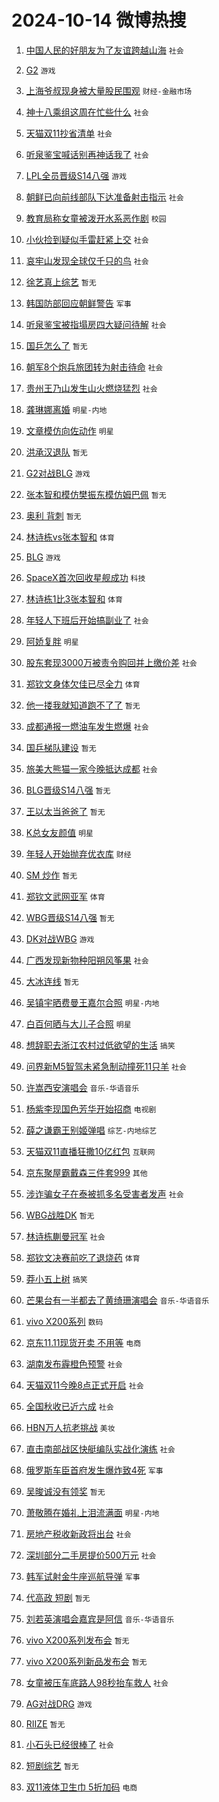 # 2024-10-14 微博热搜 
1. [中国人民的好朋友为了友谊跨越山海](https://m.weibo.cn/search?containerid=100103type%3D1%26t%3D10%26q%3D%23%E4%B8%AD%E5%9B%BD%E4%BA%BA%E6%B0%91%E7%9A%84%E5%A5%BD%E6%9C%8B%E5%8F%8B%E4%B8%BA%E4%BA%86%E5%8F%8B%E8%B0%8A%E8%B7%A8%E8%B6%8A%E5%B1%B1%E6%B5%B7%23&stream_entry_id=51&isnewpage=1&extparam=seat%3D1%26filter_type%3Drealtimehot%26cate%3D10103%26stream_entry_id%3D51%26q%3D%2523%25E4%25B8%25AD%25E5%259B%25BD%25E4%25BA%25BA%25E6%25B0%2591%25E7%259A%2584%25E5%25A5%25BD%25E6%259C%258B%25E5%258F%258B%25E4%25B8%25BA%25E4%25BA%2586%25E5%258F%258B%25E8%25B0%258A%25E8%25B7%25A8%25E8%25B6%258A%25E5%25B1%25B1%25E6%25B5%25B7%2523%26dgr%3D0%26pos%3D0%26c_type%3D51%26display_time%3D1728847122%26pre_seqid%3D172884712241403782485118) `社会` 

2. [G2](https://m.weibo.cn/search?containerid=100103type%3D1%26t%3D10%26q%3DG2&stream_entry_id=31&isnewpage=1&extparam=seat%3D1%26flag%3D1%26cate%3D5001%26stream_entry_id%3D31%26lcate%3D5001%26band_rank%3D1%26filter_type%3Drealtimehot%26realpos%3D1%26q%3DG2%26dgr%3D0%26pos%3D0%26c_type%3D31%26display_time%3D1728847122%26pre_seqid%3D172884712241403782485118) `游戏` 

3. [上海爷叔现身被大量股民围观](https://m.weibo.cn/search?containerid=100103type%3D1%26t%3D10%26q%3D%23%E4%B8%8A%E6%B5%B7%E7%88%B7%E5%8F%94%E7%8E%B0%E8%BA%AB%E8%A2%AB%E5%A4%A7%E9%87%8F%E8%82%A1%E6%B0%91%E5%9B%B4%E8%A7%82%23&stream_entry_id=31&isnewpage=1&extparam=seat%3D1%26flag%3D2%26cate%3D5001%26stream_entry_id%3D31%26lcate%3D5001%26band_rank%3D2%26filter_type%3Drealtimehot%26realpos%3D2%26q%3D%2523%25E4%25B8%258A%25E6%25B5%25B7%25E7%2588%25B7%25E5%258F%2594%25E7%258E%25B0%25E8%25BA%25AB%25E8%25A2%25AB%25E5%25A4%25A7%25E9%2587%258F%25E8%2582%25A1%25E6%25B0%2591%25E5%259B%25B4%25E8%25A7%2582%2523%26dgr%3D0%26pos%3D1%26c_type%3D31%26display_time%3D1728847122%26pre_seqid%3D172884712241403782485118) `财经-金融市场` 

4. [神十八乘组这周在忙些什么](https://m.weibo.cn/search?containerid=100103type%3D1%26t%3D10%26q%3D%23%E7%A5%9E%E5%8D%81%E5%85%AB%E4%B9%98%E7%BB%84%E8%BF%99%E5%91%A8%E5%9C%A8%E5%BF%99%E4%BA%9B%E4%BB%80%E4%B9%88%23&stream_entry_id=31&isnewpage=1&extparam=seat%3D1%26flag%3D0%26cate%3D5001%26stream_entry_id%3D31%26lcate%3D5001%26band_rank%3D3%26filter_type%3Drealtimehot%26realpos%3D3%26q%3D%2523%25E7%25A5%259E%25E5%258D%2581%25E5%2585%25AB%25E4%25B9%2598%25E7%25BB%2584%25E8%25BF%2599%25E5%2591%25A8%25E5%259C%25A8%25E5%25BF%2599%25E4%25BA%259B%25E4%25BB%2580%25E4%25B9%2588%2523%26dgr%3D0%26pos%3D2%26c_type%3D31%26display_time%3D1728847122%26pre_seqid%3D172884712241403782485118) `社会` 

5. [天猫双11抄省清单](https://m.weibo.cn/search?containerid=100103type%3D1%26t%3D10%26q%3D%23%E5%A4%A9%E7%8C%AB%E5%8F%8C11%E6%8A%84%E7%9C%81%E6%B8%85%E5%8D%95%23&stream_entry_id=31&isnewpage=1&extparam=seat%3D1%26cate%3D5001%26topic_ad%3D1%26stream_entry_id%3D31%26lcate%3D5001%26band_rank%3D4%26c_type%3D31%26filter_type%3Drealtimehot%26is_ad_pos%3D1%26q%3D%2523%25E5%25A4%25A9%25E7%258C%25AB%25E5%258F%258C11%25E6%258A%2584%25E7%259C%2581%25E6%25B8%2585%25E5%258D%2595%2523%26dgr%3D0%26pos%3D3%26adid%3D258935%26display_time%3D1728847122%26pre_seqid%3D172884712241403782485118) `社会` 

6. [听泉鉴宝喊话别再神话我了](https://m.weibo.cn/search?containerid=100103type%3D1%26t%3D10%26q%3D%23%E5%90%AC%E6%B3%89%E9%89%B4%E5%AE%9D%E5%96%8A%E8%AF%9D%E5%88%AB%E5%86%8D%E7%A5%9E%E8%AF%9D%E6%88%91%E4%BA%86%23&stream_entry_id=31&isnewpage=1&extparam=seat%3D1%26flag%3D2%26cate%3D5001%26stream_entry_id%3D31%26lcate%3D5001%26band_rank%3D4%26filter_type%3Drealtimehot%26realpos%3D4%26q%3D%2523%25E5%2590%25AC%25E6%25B3%2589%25E9%2589%25B4%25E5%25AE%259D%25E5%2596%258A%25E8%25AF%259D%25E5%2588%25AB%25E5%2586%258D%25E7%25A5%259E%25E8%25AF%259D%25E6%2588%2591%25E4%25BA%2586%2523%26dgr%3D0%26pos%3D4%26c_type%3D31%26display_time%3D1728847122%26pre_seqid%3D172884712241403782485118) `社会` 

7. [LPL全员晋级S14八强](https://m.weibo.cn/search?containerid=100103type%3D1%26t%3D10%26q%3D%23LPL%E5%85%A8%E5%91%98%E6%99%8B%E7%BA%A7S14%E5%85%AB%E5%BC%BA%23&stream_entry_id=31&isnewpage=1&extparam=seat%3D1%26flag%3D1%26cate%3D5001%26stream_entry_id%3D31%26lcate%3D5001%26band_rank%3D5%26filter_type%3Drealtimehot%26realpos%3D5%26q%3D%2523LPL%25E5%2585%25A8%25E5%2591%2598%25E6%2599%258B%25E7%25BA%25A7S14%25E5%2585%25AB%25E5%25BC%25BA%2523%26dgr%3D0%26pos%3D5%26c_type%3D31%26display_time%3D1728847122%26pre_seqid%3D172884712241403782485118) `游戏` 

8. [朝鲜已向前线部队下达准备射击指示](https://m.weibo.cn/search?containerid=100103type%3D1%26t%3D10%26q%3D%23%E6%9C%9D%E9%B2%9C%E5%B7%B2%E5%90%91%E5%89%8D%E7%BA%BF%E9%83%A8%E9%98%9F%E4%B8%8B%E8%BE%BE%E5%87%86%E5%A4%87%E5%B0%84%E5%87%BB%E6%8C%87%E7%A4%BA%23&stream_entry_id=31&isnewpage=1&extparam=seat%3D1%26flag%3D0%26cate%3D5001%26stream_entry_id%3D31%26lcate%3D5001%26band_rank%3D6%26filter_type%3Drealtimehot%26realpos%3D6%26q%3D%2523%25E6%259C%259D%25E9%25B2%259C%25E5%25B7%25B2%25E5%2590%2591%25E5%2589%258D%25E7%25BA%25BF%25E9%2583%25A8%25E9%2598%259F%25E4%25B8%258B%25E8%25BE%25BE%25E5%2587%2586%25E5%25A4%2587%25E5%25B0%2584%25E5%2587%25BB%25E6%258C%2587%25E7%25A4%25BA%2523%26dgr%3D0%26pos%3D6%26c_type%3D31%26display_time%3D1728847122%26pre_seqid%3D172884712241403782485118) `社会` 

9. [教育局称女童被泼开水系恶作剧](https://m.weibo.cn/search?containerid=100103type%3D1%26t%3D10%26q%3D%23%E6%95%99%E8%82%B2%E5%B1%80%E7%A7%B0%E5%A5%B3%E7%AB%A5%E8%A2%AB%E6%B3%BC%E5%BC%80%E6%B0%B4%E7%B3%BB%E6%81%B6%E4%BD%9C%E5%89%A7%23&stream_entry_id=31&isnewpage=1&extparam=seat%3D1%26flag%3D0%26cate%3D5001%26stream_entry_id%3D31%26lcate%3D5001%26band_rank%3D7%26filter_type%3Drealtimehot%26realpos%3D7%26q%3D%2523%25E6%2595%2599%25E8%2582%25B2%25E5%25B1%2580%25E7%25A7%25B0%25E5%25A5%25B3%25E7%25AB%25A5%25E8%25A2%25AB%25E6%25B3%25BC%25E5%25BC%2580%25E6%25B0%25B4%25E7%25B3%25BB%25E6%2581%25B6%25E4%25BD%259C%25E5%2589%25A7%2523%26dgr%3D0%26pos%3D7%26c_type%3D31%26display_time%3D1728847122%26pre_seqid%3D172884712241403782485118) `校园` 

10. [小伙捡到疑似手雷赶紧上交](https://m.weibo.cn/search?containerid=100103type%3D1%26t%3D10%26q%3D%23%E5%B0%8F%E4%BC%99%E6%8D%A1%E5%88%B0%E7%96%91%E4%BC%BC%E6%89%8B%E9%9B%B7%E8%B5%B6%E7%B4%A7%E4%B8%8A%E4%BA%A4%23&stream_entry_id=31&isnewpage=1&extparam=seat%3D1%26flag%3D1%26cate%3D5001%26stream_entry_id%3D31%26lcate%3D5001%26band_rank%3D8%26filter_type%3Drealtimehot%26realpos%3D8%26q%3D%2523%25E5%25B0%258F%25E4%25BC%2599%25E6%258D%25A1%25E5%2588%25B0%25E7%2596%2591%25E4%25BC%25BC%25E6%2589%258B%25E9%259B%25B7%25E8%25B5%25B6%25E7%25B4%25A7%25E4%25B8%258A%25E4%25BA%25A4%2523%26dgr%3D0%26pos%3D8%26c_type%3D31%26display_time%3D1728847122%26pre_seqid%3D172884712241403782485118) `社会` 

11. [哀牢山发现全球仅千只的鸟](https://m.weibo.cn/search?containerid=100103type%3D1%26t%3D10%26q%3D%23%E5%93%80%E7%89%A2%E5%B1%B1%E5%8F%91%E7%8E%B0%E5%85%A8%E7%90%83%E4%BB%85%E5%8D%83%E5%8F%AA%E7%9A%84%E9%B8%9F%23&stream_entry_id=31&isnewpage=1&extparam=seat%3D1%26flag%3D2%26cate%3D5001%26stream_entry_id%3D31%26lcate%3D5001%26band_rank%3D9%26filter_type%3Drealtimehot%26realpos%3D9%26q%3D%2523%25E5%2593%2580%25E7%2589%25A2%25E5%25B1%25B1%25E5%258F%2591%25E7%258E%25B0%25E5%2585%25A8%25E7%2590%2583%25E4%25BB%2585%25E5%258D%2583%25E5%258F%25AA%25E7%259A%2584%25E9%25B8%259F%2523%26dgr%3D0%26pos%3D9%26c_type%3D31%26display_time%3D1728847122%26pre_seqid%3D172884712241403782485118) `社会` 

12. [徐艺真上综艺](https://m.weibo.cn/search?containerid=100103type%3D1%26t%3D10%26q%3D%E5%BE%90%E8%89%BA%E7%9C%9F%E4%B8%8A%E7%BB%BC%E8%89%BA&stream_entry_id=31&isnewpage=1&extparam=seat%3D1%26flag%3D0%26cate%3D5001%26stream_entry_id%3D31%26lcate%3D5001%26band_rank%3D10%26filter_type%3Drealtimehot%26realpos%3D10%26q%3D%25E5%25BE%2590%25E8%2589%25BA%25E7%259C%259F%25E4%25B8%258A%25E7%25BB%25BC%25E8%2589%25BA%26dgr%3D0%26pos%3D10%26c_type%3D31%26display_time%3D1728847122%26pre_seqid%3D172884712241403782485118) `暂无` 

13. [韩国防部回应朝鲜警告](https://m.weibo.cn/search?containerid=100103type%3D1%26t%3D10%26q%3D%23%E9%9F%A9%E5%9B%BD%E9%98%B2%E9%83%A8%E5%9B%9E%E5%BA%94%E6%9C%9D%E9%B2%9C%E8%AD%A6%E5%91%8A%23&stream_entry_id=31&isnewpage=1&extparam=seat%3D1%26flag%3D2%26cate%3D5001%26stream_entry_id%3D31%26lcate%3D5001%26band_rank%3D11%26filter_type%3Drealtimehot%26realpos%3D11%26q%3D%2523%25E9%259F%25A9%25E5%259B%25BD%25E9%2598%25B2%25E9%2583%25A8%25E5%259B%259E%25E5%25BA%2594%25E6%259C%259D%25E9%25B2%259C%25E8%25AD%25A6%25E5%2591%258A%2523%26dgr%3D0%26pos%3D11%26c_type%3D31%26display_time%3D1728847122%26pre_seqid%3D172884712241403782485118) `军事` 

14. [听泉鉴宝被指塌房四大疑问待解](https://m.weibo.cn/search?containerid=100103type%3D1%26t%3D10%26q%3D%23%E5%90%AC%E6%B3%89%E9%89%B4%E5%AE%9D%E8%A2%AB%E6%8C%87%E5%A1%8C%E6%88%BF%E5%9B%9B%E5%A4%A7%E7%96%91%E9%97%AE%E5%BE%85%E8%A7%A3%23&stream_entry_id=31&isnewpage=1&extparam=seat%3D1%26flag%3D2%26cate%3D5001%26stream_entry_id%3D31%26lcate%3D5001%26band_rank%3D12%26filter_type%3Drealtimehot%26realpos%3D12%26q%3D%2523%25E5%2590%25AC%25E6%25B3%2589%25E9%2589%25B4%25E5%25AE%259D%25E8%25A2%25AB%25E6%258C%2587%25E5%25A1%258C%25E6%2588%25BF%25E5%259B%259B%25E5%25A4%25A7%25E7%2596%2591%25E9%2597%25AE%25E5%25BE%2585%25E8%25A7%25A3%2523%26dgr%3D0%26pos%3D12%26c_type%3D31%26display_time%3D1728847122%26pre_seqid%3D172884712241403782485118) `社会` 

15. [国乒怎么了](https://m.weibo.cn/search?containerid=100103type%3D1%26t%3D10%26q%3D%E5%9B%BD%E4%B9%92%E6%80%8E%E4%B9%88%E4%BA%86&stream_entry_id=31&isnewpage=1&extparam=seat%3D1%26flag%3D2%26cate%3D5001%26stream_entry_id%3D31%26lcate%3D5001%26band_rank%3D13%26filter_type%3Drealtimehot%26realpos%3D13%26q%3D%25E5%259B%25BD%25E4%25B9%2592%25E6%2580%258E%25E4%25B9%2588%25E4%25BA%2586%26dgr%3D0%26pos%3D13%26c_type%3D31%26display_time%3D1728847122%26pre_seqid%3D172884712241403782485118) `暂无` 

16. [朝军8个炮兵旅团转为射击待命](https://m.weibo.cn/search?containerid=100103type%3D1%26t%3D10%26q%3D%23%E6%9C%9D%E5%86%9B8%E4%B8%AA%E7%82%AE%E5%85%B5%E6%97%85%E5%9B%A2%E8%BD%AC%E4%B8%BA%E5%B0%84%E5%87%BB%E5%BE%85%E5%91%BD%23&stream_entry_id=31&isnewpage=1&extparam=seat%3D1%26flag%3D0%26cate%3D5001%26stream_entry_id%3D31%26lcate%3D5001%26band_rank%3D14%26filter_type%3Drealtimehot%26realpos%3D14%26q%3D%2523%25E6%259C%259D%25E5%2586%259B8%25E4%25B8%25AA%25E7%2582%25AE%25E5%2585%25B5%25E6%2597%2585%25E5%259B%25A2%25E8%25BD%25AC%25E4%25B8%25BA%25E5%25B0%2584%25E5%2587%25BB%25E5%25BE%2585%25E5%2591%25BD%2523%26dgr%3D0%26pos%3D14%26c_type%3D31%26display_time%3D1728847122%26pre_seqid%3D172884712241403782485118) `社会` 

17. [贵州王乃山发生山火燃烧猛烈](https://m.weibo.cn/search?containerid=100103type%3D1%26t%3D10%26q%3D%23%E8%B4%B5%E5%B7%9E%E7%8E%8B%E4%B9%83%E5%B1%B1%E5%8F%91%E7%94%9F%E5%B1%B1%E7%81%AB%E7%87%83%E7%83%A7%E7%8C%9B%E7%83%88%23&stream_entry_id=31&isnewpage=1&extparam=seat%3D1%26flag%3D1%26cate%3D5001%26stream_entry_id%3D31%26lcate%3D5001%26band_rank%3D15%26filter_type%3Drealtimehot%26realpos%3D15%26q%3D%2523%25E8%25B4%25B5%25E5%25B7%259E%25E7%258E%258B%25E4%25B9%2583%25E5%25B1%25B1%25E5%258F%2591%25E7%2594%259F%25E5%25B1%25B1%25E7%2581%25AB%25E7%2587%2583%25E7%2583%25A7%25E7%258C%259B%25E7%2583%2588%2523%26dgr%3D0%26pos%3D15%26c_type%3D31%26display_time%3D1728847122%26pre_seqid%3D172884712241403782485118) `社会` 

18. [龚琳娜离婚](https://m.weibo.cn/search?containerid=100103type%3D1%26t%3D10%26q%3D%23%E9%BE%9A%E7%90%B3%E5%A8%9C%E7%A6%BB%E5%A9%9A%23&stream_entry_id=31&isnewpage=1&extparam=seat%3D1%26flag%3D2%26cate%3D5001%26stream_entry_id%3D31%26lcate%3D5001%26band_rank%3D16%26filter_type%3Drealtimehot%26realpos%3D16%26q%3D%2523%25E9%25BE%259A%25E7%2590%25B3%25E5%25A8%259C%25E7%25A6%25BB%25E5%25A9%259A%2523%26dgr%3D0%26pos%3D16%26c_type%3D31%26display_time%3D1728847122%26pre_seqid%3D172884712241403782485118) `明星-内地` 

19. [文章模仿向佐动作](https://m.weibo.cn/search?containerid=100103type%3D1%26t%3D10%26q%3D%23%E6%96%87%E7%AB%A0%E6%A8%A1%E4%BB%BF%E5%90%91%E4%BD%90%E5%8A%A8%E4%BD%9C%23&stream_entry_id=31&isnewpage=1&extparam=seat%3D1%26flag%3D2%26cate%3D5001%26stream_entry_id%3D31%26lcate%3D5001%26band_rank%3D17%26filter_type%3Drealtimehot%26realpos%3D17%26q%3D%2523%25E6%2596%2587%25E7%25AB%25A0%25E6%25A8%25A1%25E4%25BB%25BF%25E5%2590%2591%25E4%25BD%2590%25E5%258A%25A8%25E4%25BD%259C%2523%26dgr%3D0%26pos%3D17%26c_type%3D31%26display_time%3D1728847122%26pre_seqid%3D172884712241403782485118) `明星` 

20. [洪承汉退队](https://m.weibo.cn/search?containerid=100103type%3D1%26t%3D10%26q%3D%E6%B4%AA%E6%89%BF%E6%B1%89%E9%80%80%E9%98%9F&stream_entry_id=31&isnewpage=1&extparam=seat%3D1%26flag%3D0%26cate%3D5001%26stream_entry_id%3D31%26lcate%3D5001%26band_rank%3D18%26filter_type%3Drealtimehot%26realpos%3D18%26q%3D%25E6%25B4%25AA%25E6%2589%25BF%25E6%25B1%2589%25E9%2580%2580%25E9%2598%259F%26dgr%3D0%26pos%3D18%26c_type%3D31%26display_time%3D1728847122%26pre_seqid%3D172884712241403782485118) `暂无` 

21. [G2对战BLG](https://m.weibo.cn/search?containerid=100103type%3D1%26t%3D10%26q%3D%23G2%E5%AF%B9%E6%88%98BLG%23&stream_entry_id=31&isnewpage=1&extparam=seat%3D1%26flag%3D0%26cate%3D5001%26stream_entry_id%3D31%26lcate%3D5001%26band_rank%3D19%26filter_type%3Drealtimehot%26realpos%3D19%26q%3D%2523G2%25E5%25AF%25B9%25E6%2588%2598BLG%2523%26dgr%3D0%26pos%3D19%26c_type%3D31%26display_time%3D1728847122%26pre_seqid%3D172884712241403782485118) `游戏` 

22. [张本智和模仿樊振东模仿姆巴佩](https://m.weibo.cn/search?containerid=100103type%3D1%26t%3D10%26q%3D%E5%BC%A0%E6%9C%AC%E6%99%BA%E5%92%8C%E6%A8%A1%E4%BB%BF%E6%A8%8A%E6%8C%AF%E4%B8%9C%E6%A8%A1%E4%BB%BF%E5%A7%86%E5%B7%B4%E4%BD%A9&stream_entry_id=31&isnewpage=1&extparam=seat%3D1%26flag%3D2%26cate%3D5001%26stream_entry_id%3D31%26lcate%3D5001%26band_rank%3D20%26filter_type%3Drealtimehot%26realpos%3D20%26q%3D%25E5%25BC%25A0%25E6%259C%25AC%25E6%2599%25BA%25E5%2592%258C%25E6%25A8%25A1%25E4%25BB%25BF%25E6%25A8%258A%25E6%258C%25AF%25E4%25B8%259C%25E6%25A8%25A1%25E4%25BB%25BF%25E5%25A7%2586%25E5%25B7%25B4%25E4%25BD%25A9%26dgr%3D0%26pos%3D20%26c_type%3D31%26display_time%3D1728847122%26pre_seqid%3D172884712241403782485118) `暂无` 

23. [奥利 背刺](https://m.weibo.cn/search?containerid=100103type%3D1%26t%3D10%26q%3D%E5%A5%A5%E5%88%A9+%E8%83%8C%E5%88%BA&stream_entry_id=31&isnewpage=1&extparam=seat%3D1%26flag%3D2%26cate%3D5001%26stream_entry_id%3D31%26lcate%3D5001%26band_rank%3D21%26filter_type%3Drealtimehot%26realpos%3D21%26q%3D%25E5%25A5%25A5%25E5%2588%25A9%2520%25E8%2583%258C%25E5%2588%25BA%26dgr%3D0%26pos%3D21%26c_type%3D31%26display_time%3D1728847122%26pre_seqid%3D172884712241403782485118) `暂无` 

24. [林诗栋vs张本智和](https://m.weibo.cn/search?containerid=100103type%3D1%26t%3D10%26q%3D%23%E6%9E%97%E8%AF%97%E6%A0%8Bvs%E5%BC%A0%E6%9C%AC%E6%99%BA%E5%92%8C%23&stream_entry_id=31&isnewpage=1&extparam=seat%3D1%26flag%3D0%26cate%3D5001%26stream_entry_id%3D31%26lcate%3D5001%26band_rank%3D22%26filter_type%3Drealtimehot%26realpos%3D22%26q%3D%2523%25E6%259E%2597%25E8%25AF%2597%25E6%25A0%258Bvs%25E5%25BC%25A0%25E6%259C%25AC%25E6%2599%25BA%25E5%2592%258C%2523%26dgr%3D0%26pos%3D22%26c_type%3D31%26display_time%3D1728847122%26pre_seqid%3D172884712241403782485118) `体育` 

25. [BLG](https://m.weibo.cn/search?containerid=100103type%3D1%26t%3D10%26q%3DBLG&stream_entry_id=31&isnewpage=1&extparam=seat%3D1%26flag%3D0%26cate%3D5001%26stream_entry_id%3D31%26lcate%3D5001%26band_rank%3D23%26filter_type%3Drealtimehot%26realpos%3D23%26q%3DBLG%26dgr%3D0%26pos%3D23%26c_type%3D31%26display_time%3D1728847122%26pre_seqid%3D172884712241403782485118) `游戏` 

26. [SpaceX首次回收星舰成功](https://m.weibo.cn/search?containerid=100103type%3D1%26t%3D10%26q%3D%23SpaceX%E9%A6%96%E6%AC%A1%E5%9B%9E%E6%94%B6%E6%98%9F%E8%88%B0%E6%88%90%E5%8A%9F%23&stream_entry_id=31&isnewpage=1&extparam=seat%3D1%26flag%3D0%26cate%3D5001%26stream_entry_id%3D31%26lcate%3D5001%26band_rank%3D24%26filter_type%3Drealtimehot%26realpos%3D24%26q%3D%2523SpaceX%25E9%25A6%2596%25E6%25AC%25A1%25E5%259B%259E%25E6%2594%25B6%25E6%2598%259F%25E8%2588%25B0%25E6%2588%2590%25E5%258A%259F%2523%26dgr%3D0%26pos%3D24%26c_type%3D31%26display_time%3D1728847122%26pre_seqid%3D172884712241403782485118) `科技` 

27. [林诗栋1比3张本智和](https://m.weibo.cn/search?containerid=100103type%3D1%26t%3D10%26q%3D%23%E6%9E%97%E8%AF%97%E6%A0%8B1%E6%AF%943%E5%BC%A0%E6%9C%AC%E6%99%BA%E5%92%8C%23&stream_entry_id=31&isnewpage=1&extparam=seat%3D1%26flag%3D0%26cate%3D5001%26stream_entry_id%3D31%26lcate%3D5001%26band_rank%3D25%26filter_type%3Drealtimehot%26realpos%3D25%26q%3D%2523%25E6%259E%2597%25E8%25AF%2597%25E6%25A0%258B1%25E6%25AF%25943%25E5%25BC%25A0%25E6%259C%25AC%25E6%2599%25BA%25E5%2592%258C%2523%26dgr%3D0%26pos%3D25%26c_type%3D31%26display_time%3D1728847122%26pre_seqid%3D172884712241403782485118) `体育` 

28. [年轻人下班后开始搞副业了](https://m.weibo.cn/search?containerid=100103type%3D1%26t%3D10%26q%3D%23%E5%B9%B4%E8%BD%BB%E4%BA%BA%E4%B8%8B%E7%8F%AD%E5%90%8E%E5%BC%80%E5%A7%8B%E6%90%9E%E5%89%AF%E4%B8%9A%E4%BA%86%23&stream_entry_id=31&isnewpage=1&extparam=seat%3D1%26flag%3D0%26cate%3D5001%26stream_entry_id%3D31%26lcate%3D5001%26band_rank%3D26%26filter_type%3Drealtimehot%26realpos%3D26%26q%3D%2523%25E5%25B9%25B4%25E8%25BD%25BB%25E4%25BA%25BA%25E4%25B8%258B%25E7%258F%25AD%25E5%2590%258E%25E5%25BC%2580%25E5%25A7%258B%25E6%2590%259E%25E5%2589%25AF%25E4%25B8%259A%25E4%25BA%2586%2523%26dgr%3D0%26pos%3D26%26c_type%3D31%26display_time%3D1728847122%26pre_seqid%3D172884712241403782485118) `社会` 

29. [阿娇复胖](https://m.weibo.cn/search?containerid=100103type%3D1%26t%3D10%26q%3D%23%E9%98%BF%E5%A8%87%E5%A4%8D%E8%83%96%23&stream_entry_id=31&isnewpage=1&extparam=seat%3D1%26flag%3D0%26cate%3D5001%26stream_entry_id%3D31%26lcate%3D5001%26band_rank%3D27%26filter_type%3Drealtimehot%26realpos%3D27%26q%3D%2523%25E9%2598%25BF%25E5%25A8%2587%25E5%25A4%258D%25E8%2583%2596%2523%26dgr%3D0%26pos%3D27%26c_type%3D31%26display_time%3D1728847122%26pre_seqid%3D172884712241403782485118) `明星` 

30. [股东套现3000万被责令购回并上缴价差](https://m.weibo.cn/search?containerid=100103type%3D1%26t%3D10%26q%3D%23%E8%82%A1%E4%B8%9C%E5%A5%97%E7%8E%B03000%E4%B8%87%E8%A2%AB%E8%B4%A3%E4%BB%A4%E8%B4%AD%E5%9B%9E%E5%B9%B6%E4%B8%8A%E7%BC%B4%E4%BB%B7%E5%B7%AE%23&stream_entry_id=31&isnewpage=1&extparam=seat%3D1%26flag%3D0%26cate%3D5001%26stream_entry_id%3D31%26lcate%3D5001%26band_rank%3D28%26filter_type%3Drealtimehot%26realpos%3D28%26q%3D%2523%25E8%2582%25A1%25E4%25B8%259C%25E5%25A5%2597%25E7%258E%25B03000%25E4%25B8%2587%25E8%25A2%25AB%25E8%25B4%25A3%25E4%25BB%25A4%25E8%25B4%25AD%25E5%259B%259E%25E5%25B9%25B6%25E4%25B8%258A%25E7%25BC%25B4%25E4%25BB%25B7%25E5%25B7%25AE%2523%26dgr%3D0%26pos%3D28%26c_type%3D31%26display_time%3D1728847122%26pre_seqid%3D172884712241403782485118) `社会` 

31. [郑钦文身体欠佳已尽全力](https://m.weibo.cn/search?containerid=100103type%3D1%26t%3D10%26q%3D%23%E9%83%91%E9%92%A6%E6%96%87%E8%BA%AB%E4%BD%93%E6%AC%A0%E4%BD%B3%E5%B7%B2%E5%B0%BD%E5%85%A8%E5%8A%9B%23&stream_entry_id=31&isnewpage=1&extparam=seat%3D1%26flag%3D0%26cate%3D5001%26stream_entry_id%3D31%26lcate%3D5001%26band_rank%3D29%26filter_type%3Drealtimehot%26realpos%3D29%26q%3D%2523%25E9%2583%2591%25E9%2592%25A6%25E6%2596%2587%25E8%25BA%25AB%25E4%25BD%2593%25E6%25AC%25A0%25E4%25BD%25B3%25E5%25B7%25B2%25E5%25B0%25BD%25E5%2585%25A8%25E5%258A%259B%2523%26dgr%3D0%26pos%3D29%26c_type%3D31%26display_time%3D1728847122%26pre_seqid%3D172884712241403782485118) `体育` 

32. [他一搂我就知道跑不了了](https://m.weibo.cn/search?containerid=100103type%3D1%26t%3D10%26q%3D%E4%BB%96%E4%B8%80%E6%90%82%E6%88%91%E5%B0%B1%E7%9F%A5%E9%81%93%E8%B7%91%E4%B8%8D%E4%BA%86%E4%BA%86&stream_entry_id=31&isnewpage=1&extparam=seat%3D1%26flag%3D0%26cate%3D5001%26stream_entry_id%3D31%26lcate%3D5001%26band_rank%3D30%26filter_type%3Drealtimehot%26realpos%3D30%26q%3D%25E4%25BB%2596%25E4%25B8%2580%25E6%2590%2582%25E6%2588%2591%25E5%25B0%25B1%25E7%259F%25A5%25E9%2581%2593%25E8%25B7%2591%25E4%25B8%258D%25E4%25BA%2586%25E4%25BA%2586%26dgr%3D0%26pos%3D30%26c_type%3D31%26display_time%3D1728847122%26pre_seqid%3D172884712241403782485118) `暂无` 

33. [成都通报一燃油车发生燃爆](https://m.weibo.cn/search?containerid=100103type%3D1%26t%3D10%26q%3D%23%E6%88%90%E9%83%BD%E9%80%9A%E6%8A%A5%E4%B8%80%E7%87%83%E6%B2%B9%E8%BD%A6%E5%8F%91%E7%94%9F%E7%87%83%E7%88%86%23&stream_entry_id=31&isnewpage=1&extparam=seat%3D1%26flag%3D1%26cate%3D5001%26stream_entry_id%3D31%26lcate%3D5001%26band_rank%3D31%26filter_type%3Drealtimehot%26realpos%3D31%26q%3D%2523%25E6%2588%2590%25E9%2583%25BD%25E9%2580%259A%25E6%258A%25A5%25E4%25B8%2580%25E7%2587%2583%25E6%25B2%25B9%25E8%25BD%25A6%25E5%258F%2591%25E7%2594%259F%25E7%2587%2583%25E7%2588%2586%2523%26dgr%3D0%26pos%3D31%26c_type%3D31%26display_time%3D1728847122%26pre_seqid%3D172884712241403782485118) `社会` 

34. [国乒梯队建设](https://m.weibo.cn/search?containerid=100103type%3D1%26t%3D10%26q%3D%E5%9B%BD%E4%B9%92%E6%A2%AF%E9%98%9F%E5%BB%BA%E8%AE%BE&stream_entry_id=31&isnewpage=1&extparam=seat%3D1%26flag%3D0%26cate%3D5001%26stream_entry_id%3D31%26lcate%3D5001%26band_rank%3D32%26filter_type%3Drealtimehot%26realpos%3D32%26q%3D%25E5%259B%25BD%25E4%25B9%2592%25E6%25A2%25AF%25E9%2598%259F%25E5%25BB%25BA%25E8%25AE%25BE%26dgr%3D0%26pos%3D32%26c_type%3D31%26display_time%3D1728847122%26pre_seqid%3D172884712241403782485118) `暂无` 

35. [旅美大熊猫一家今晚抵达成都](https://m.weibo.cn/search?containerid=100103type%3D1%26t%3D10%26q%3D%23%E6%97%85%E7%BE%8E%E5%A4%A7%E7%86%8A%E7%8C%AB%E4%B8%80%E5%AE%B6%E4%BB%8A%E6%99%9A%E6%8A%B5%E8%BE%BE%E6%88%90%E9%83%BD%23&stream_entry_id=31&isnewpage=1&extparam=seat%3D1%26flag%3D0%26cate%3D5001%26stream_entry_id%3D31%26lcate%3D5001%26band_rank%3D33%26filter_type%3Drealtimehot%26realpos%3D33%26q%3D%2523%25E6%2597%2585%25E7%25BE%258E%25E5%25A4%25A7%25E7%2586%258A%25E7%258C%25AB%25E4%25B8%2580%25E5%25AE%25B6%25E4%25BB%258A%25E6%2599%259A%25E6%258A%25B5%25E8%25BE%25BE%25E6%2588%2590%25E9%2583%25BD%2523%26dgr%3D0%26pos%3D33%26c_type%3D31%26display_time%3D1728847122%26pre_seqid%3D172884712241403782485118) `社会` 

36. [BLG晋级S14八强](https://m.weibo.cn/search?containerid=100103type%3D1%26t%3D10%26q%3D%23BLG%E6%99%8B%E7%BA%A7S14%E5%85%AB%E5%BC%BA%23&stream_entry_id=31&isnewpage=1&extparam=seat%3D1%26flag%3D1%26cate%3D5001%26stream_entry_id%3D31%26lcate%3D5001%26band_rank%3D34%26filter_type%3Drealtimehot%26realpos%3D34%26q%3D%2523BLG%25E6%2599%258B%25E7%25BA%25A7S14%25E5%2585%25AB%25E5%25BC%25BA%2523%26dgr%3D0%26pos%3D34%26c_type%3D31%26display_time%3D1728847122%26pre_seqid%3D172884712241403782485118) `暂无` 

37. [王以太当爸爸了](https://m.weibo.cn/search?containerid=100103type%3D1%26t%3D10%26q%3D%E7%8E%8B%E4%BB%A5%E5%A4%AA%E5%BD%93%E7%88%B8%E7%88%B8%E4%BA%86&stream_entry_id=31&isnewpage=1&extparam=seat%3D1%26flag%3D0%26cate%3D5001%26stream_entry_id%3D31%26lcate%3D5001%26band_rank%3D35%26filter_type%3Drealtimehot%26realpos%3D35%26q%3D%25E7%258E%258B%25E4%25BB%25A5%25E5%25A4%25AA%25E5%25BD%2593%25E7%2588%25B8%25E7%2588%25B8%25E4%25BA%2586%26dgr%3D0%26pos%3D35%26c_type%3D31%26display_time%3D1728847122%26pre_seqid%3D172884712241403782485118) `暂无` 

38. [K总女友颜值](https://m.weibo.cn/search?containerid=100103type%3D1%26t%3D10%26q%3D%23K%E6%80%BB%E5%A5%B3%E5%8F%8B%E9%A2%9C%E5%80%BC%23&stream_entry_id=31&isnewpage=1&extparam=seat%3D1%26flag%3D0%26cate%3D5001%26stream_entry_id%3D31%26lcate%3D5001%26band_rank%3D36%26filter_type%3Drealtimehot%26realpos%3D36%26q%3D%2523K%25E6%2580%25BB%25E5%25A5%25B3%25E5%258F%258B%25E9%25A2%259C%25E5%2580%25BC%2523%26dgr%3D0%26pos%3D36%26c_type%3D31%26display_time%3D1728847122%26pre_seqid%3D172884712241403782485118) `明星` 

39. [年轻人开始抛弃优衣库](https://m.weibo.cn/search?containerid=100103type%3D1%26t%3D10%26q%3D%23%E5%B9%B4%E8%BD%BB%E4%BA%BA%E5%BC%80%E5%A7%8B%E6%8A%9B%E5%BC%83%E4%BC%98%E8%A1%A3%E5%BA%93%23&stream_entry_id=31&isnewpage=1&extparam=seat%3D1%26flag%3D0%26cate%3D5001%26stream_entry_id%3D31%26lcate%3D5001%26band_rank%3D37%26filter_type%3Drealtimehot%26realpos%3D37%26q%3D%2523%25E5%25B9%25B4%25E8%25BD%25BB%25E4%25BA%25BA%25E5%25BC%2580%25E5%25A7%258B%25E6%258A%259B%25E5%25BC%2583%25E4%25BC%2598%25E8%25A1%25A3%25E5%25BA%2593%2523%26dgr%3D0%26pos%3D37%26c_type%3D31%26display_time%3D1728847122%26pre_seqid%3D172884712241403782485118) `财经` 

40. [SM 炒作](https://m.weibo.cn/search?containerid=100103type%3D1%26t%3D10%26q%3DSM+%E7%82%92%E4%BD%9C&stream_entry_id=31&isnewpage=1&extparam=seat%3D1%26flag%3D0%26cate%3D5001%26stream_entry_id%3D31%26lcate%3D5001%26band_rank%3D38%26filter_type%3Drealtimehot%26realpos%3D38%26q%3DSM%2520%25E7%2582%2592%25E4%25BD%259C%26dgr%3D0%26pos%3D38%26c_type%3D31%26display_time%3D1728847122%26pre_seqid%3D172884712241403782485118) `暂无` 

41. [郑钦文武网亚军](https://m.weibo.cn/search?containerid=100103type%3D1%26t%3D10%26q%3D%23%E9%83%91%E9%92%A6%E6%96%87%E6%AD%A6%E7%BD%91%E4%BA%9A%E5%86%9B%23&stream_entry_id=31&isnewpage=1&extparam=seat%3D1%26flag%3D0%26cate%3D5001%26stream_entry_id%3D31%26lcate%3D5001%26band_rank%3D39%26filter_type%3Drealtimehot%26realpos%3D39%26q%3D%2523%25E9%2583%2591%25E9%2592%25A6%25E6%2596%2587%25E6%25AD%25A6%25E7%25BD%2591%25E4%25BA%259A%25E5%2586%259B%2523%26dgr%3D0%26pos%3D39%26c_type%3D31%26display_time%3D1728847122%26pre_seqid%3D172884712241403782485118) `体育` 

42. [WBG晋级S14八强](https://m.weibo.cn/search?containerid=100103type%3D1%26t%3D10%26q%3D%23WBG%E6%99%8B%E7%BA%A7S14%E5%85%AB%E5%BC%BA%23&stream_entry_id=31&isnewpage=1&extparam=seat%3D1%26flag%3D0%26cate%3D5001%26stream_entry_id%3D31%26lcate%3D5001%26band_rank%3D40%26filter_type%3Drealtimehot%26realpos%3D40%26q%3D%2523WBG%25E6%2599%258B%25E7%25BA%25A7S14%25E5%2585%25AB%25E5%25BC%25BA%2523%26dgr%3D0%26pos%3D40%26c_type%3D31%26display_time%3D1728847122%26pre_seqid%3D172884712241403782485118) `暂无` 

43. [DK对战WBG](https://m.weibo.cn/search?containerid=100103type%3D1%26t%3D10%26q%3D%23DK%E5%AF%B9%E6%88%98WBG%23&stream_entry_id=31&isnewpage=1&extparam=seat%3D1%26flag%3D0%26cate%3D5001%26stream_entry_id%3D31%26lcate%3D5001%26band_rank%3D41%26filter_type%3Drealtimehot%26realpos%3D41%26q%3D%2523DK%25E5%25AF%25B9%25E6%2588%2598WBG%2523%26dgr%3D0%26pos%3D41%26c_type%3D31%26display_time%3D1728847122%26pre_seqid%3D172884712241403782485118) `游戏` 

44. [广西发现新物种阳朔风筝果](https://m.weibo.cn/search?containerid=100103type%3D1%26t%3D10%26q%3D%23%E5%B9%BF%E8%A5%BF%E5%8F%91%E7%8E%B0%E6%96%B0%E7%89%A9%E7%A7%8D%E9%98%B3%E6%9C%94%E9%A3%8E%E7%AD%9D%E6%9E%9C%23&stream_entry_id=31&isnewpage=1&extparam=seat%3D1%26flag%3D1%26cate%3D5001%26stream_entry_id%3D31%26lcate%3D5001%26band_rank%3D42%26filter_type%3Drealtimehot%26realpos%3D42%26q%3D%2523%25E5%25B9%25BF%25E8%25A5%25BF%25E5%258F%2591%25E7%258E%25B0%25E6%2596%25B0%25E7%2589%25A9%25E7%25A7%258D%25E9%2598%25B3%25E6%259C%2594%25E9%25A3%258E%25E7%25AD%259D%25E6%259E%259C%2523%26dgr%3D0%26pos%3D42%26c_type%3D31%26display_time%3D1728847122%26pre_seqid%3D172884712241403782485118) `社会` 

45. [大冰连线](https://m.weibo.cn/search?containerid=100103type%3D1%26t%3D10%26q%3D%E5%A4%A7%E5%86%B0%E8%BF%9E%E7%BA%BF&stream_entry_id=31&isnewpage=1&extparam=seat%3D1%26flag%3D1%26cate%3D5001%26stream_entry_id%3D31%26lcate%3D5001%26band_rank%3D43%26filter_type%3Drealtimehot%26realpos%3D43%26q%3D%25E5%25A4%25A7%25E5%2586%25B0%25E8%25BF%259E%25E7%25BA%25BF%26dgr%3D0%26pos%3D43%26c_type%3D31%26display_time%3D1728847122%26pre_seqid%3D172884712241403782485118) `暂无` 

46. [吴镇宇晒费曼王嘉尔合照](https://m.weibo.cn/search?containerid=100103type%3D1%26t%3D10%26q%3D%23%E5%90%B4%E9%95%87%E5%AE%87%E6%99%92%E8%B4%B9%E6%9B%BC%E7%8E%8B%E5%98%89%E5%B0%94%E5%90%88%E7%85%A7%23&stream_entry_id=31&isnewpage=1&extparam=seat%3D1%26flag%3D0%26cate%3D5001%26stream_entry_id%3D31%26lcate%3D5001%26band_rank%3D44%26filter_type%3Drealtimehot%26realpos%3D44%26q%3D%2523%25E5%2590%25B4%25E9%2595%2587%25E5%25AE%2587%25E6%2599%2592%25E8%25B4%25B9%25E6%259B%25BC%25E7%258E%258B%25E5%2598%2589%25E5%25B0%2594%25E5%2590%2588%25E7%2585%25A7%2523%26dgr%3D0%26pos%3D44%26c_type%3D31%26display_time%3D1728847122%26pre_seqid%3D172884712241403782485118) `明星-内地` 

47. [白百何晒与大儿子合照](https://m.weibo.cn/search?containerid=100103type%3D1%26t%3D10%26q%3D%23%E7%99%BD%E7%99%BE%E4%BD%95%E6%99%92%E4%B8%8E%E5%A4%A7%E5%84%BF%E5%AD%90%E5%90%88%E7%85%A7%23&stream_entry_id=31&isnewpage=1&extparam=seat%3D1%26flag%3D0%26cate%3D5001%26stream_entry_id%3D31%26lcate%3D5001%26band_rank%3D45%26filter_type%3Drealtimehot%26realpos%3D45%26q%3D%2523%25E7%2599%25BD%25E7%2599%25BE%25E4%25BD%2595%25E6%2599%2592%25E4%25B8%258E%25E5%25A4%25A7%25E5%2584%25BF%25E5%25AD%2590%25E5%2590%2588%25E7%2585%25A7%2523%26dgr%3D0%26pos%3D45%26c_type%3D31%26display_time%3D1728847122%26pre_seqid%3D172884712241403782485118) `明星` 

48. [想辞职去浙江农村过低欲望的生活](https://m.weibo.cn/search?containerid=100103type%3D1%26t%3D10%26q%3D%23%E6%83%B3%E8%BE%9E%E8%81%8C%E5%8E%BB%E6%B5%99%E6%B1%9F%E5%86%9C%E6%9D%91%E8%BF%87%E4%BD%8E%E6%AC%B2%E6%9C%9B%E7%9A%84%E7%94%9F%E6%B4%BB%23&stream_entry_id=31&isnewpage=1&extparam=seat%3D1%26flag%3D0%26cate%3D5001%26stream_entry_id%3D31%26lcate%3D5001%26band_rank%3D46%26filter_type%3Drealtimehot%26realpos%3D46%26q%3D%2523%25E6%2583%25B3%25E8%25BE%259E%25E8%2581%258C%25E5%258E%25BB%25E6%25B5%2599%25E6%25B1%259F%25E5%2586%259C%25E6%259D%2591%25E8%25BF%2587%25E4%25BD%258E%25E6%25AC%25B2%25E6%259C%259B%25E7%259A%2584%25E7%2594%259F%25E6%25B4%25BB%2523%26dgr%3D0%26pos%3D46%26c_type%3D31%26display_time%3D1728847122%26pre_seqid%3D172884712241403782485118) `搞笑` 

49. [问界新M5智驾未紧急制动撞死11只羊](https://m.weibo.cn/search?containerid=100103type%3D1%26t%3D10%26q%3D%23%E9%97%AE%E7%95%8C%E6%96%B0M5%E6%99%BA%E9%A9%BE%E6%9C%AA%E7%B4%A7%E6%80%A5%E5%88%B6%E5%8A%A8%E6%92%9E%E6%AD%BB11%E5%8F%AA%E7%BE%8A%23&stream_entry_id=31&isnewpage=1&extparam=seat%3D1%26flag%3D1%26cate%3D5001%26stream_entry_id%3D31%26lcate%3D5001%26band_rank%3D47%26filter_type%3Drealtimehot%26realpos%3D47%26q%3D%2523%25E9%2597%25AE%25E7%2595%258C%25E6%2596%25B0M5%25E6%2599%25BA%25E9%25A9%25BE%25E6%259C%25AA%25E7%25B4%25A7%25E6%2580%25A5%25E5%2588%25B6%25E5%258A%25A8%25E6%2592%259E%25E6%25AD%25BB11%25E5%258F%25AA%25E7%25BE%258A%2523%26dgr%3D0%26pos%3D47%26c_type%3D31%26display_time%3D1728847122%26pre_seqid%3D172884712241403782485118) `社会` 

50. [许嵩西安演唱会](https://m.weibo.cn/search?containerid=100103type%3D1%26t%3D10%26q%3D%E8%AE%B8%E5%B5%A9%E8%A5%BF%E5%AE%89%E6%BC%94%E5%94%B1%E4%BC%9A&stream_entry_id=31&isnewpage=1&extparam=seat%3D1%26flag%3D0%26cate%3D5001%26stream_entry_id%3D31%26lcate%3D5001%26band_rank%3D48%26filter_type%3Drealtimehot%26realpos%3D48%26q%3D%25E8%25AE%25B8%25E5%25B5%25A9%25E8%25A5%25BF%25E5%25AE%2589%25E6%25BC%2594%25E5%2594%25B1%25E4%25BC%259A%26dgr%3D0%26pos%3D48%26c_type%3D31%26display_time%3D1728847122%26pre_seqid%3D172884712241403782485118) `音乐-华语音乐` 

51. [杨紫李现国色芳华开始招商](https://m.weibo.cn/search?containerid=100103type%3D1%26t%3D10%26q%3D%23%E6%9D%A8%E7%B4%AB%E6%9D%8E%E7%8E%B0%E5%9B%BD%E8%89%B2%E8%8A%B3%E5%8D%8E%E5%BC%80%E5%A7%8B%E6%8B%9B%E5%95%86%23&stream_entry_id=31&isnewpage=1&extparam=seat%3D1%26flag%3D0%26cate%3D5001%26stream_entry_id%3D31%26lcate%3D5001%26band_rank%3D49%26filter_type%3Drealtimehot%26realpos%3D49%26q%3D%2523%25E6%259D%25A8%25E7%25B4%25AB%25E6%259D%258E%25E7%258E%25B0%25E5%259B%25BD%25E8%2589%25B2%25E8%258A%25B3%25E5%258D%258E%25E5%25BC%2580%25E5%25A7%258B%25E6%258B%259B%25E5%2595%2586%2523%26dgr%3D0%26pos%3D49%26c_type%3D31%26display_time%3D1728847122%26pre_seqid%3D172884712241403782485118) `电视剧` 

52. [薛之谦霸王别姬弹唱](https://m.weibo.cn/search?containerid=100103type%3D1%26t%3D10%26q%3D%23%E8%96%9B%E4%B9%8B%E8%B0%A6%E9%9C%B8%E7%8E%8B%E5%88%AB%E5%A7%AC%E5%BC%B9%E5%94%B1%23&stream_entry_id=31&isnewpage=1&extparam=seat%3D1%26flag%3D0%26cate%3D5001%26stream_entry_id%3D31%26lcate%3D5001%26band_rank%3D50%26filter_type%3Drealtimehot%26realpos%3D50%26q%3D%2523%25E8%2596%259B%25E4%25B9%258B%25E8%25B0%25A6%25E9%259C%25B8%25E7%258E%258B%25E5%2588%25AB%25E5%25A7%25AC%25E5%25BC%25B9%25E5%2594%25B1%2523%26dgr%3D0%26pos%3D50%26c_type%3D31%26display_time%3D1728847122%26pre_seqid%3D172884712241403782485118) `综艺-内地综艺` 

53. [天猫双11直播狂撒10亿红包](https://m.weibo.cn/search?containerid=100103type%3D1%26t%3D10%26q%3D%23%E5%A4%A9%E7%8C%AB%E5%8F%8C11%E7%9B%B4%E6%92%AD%E7%8B%82%E6%92%9210%E4%BA%BF%E7%BA%A2%E5%8C%85%23&stream_entry_id=31&isnewpage=1&extparam=seat%3D1%26q%3D%2523%25E5%25A4%25A9%25E7%258C%25AB%25E5%258F%258C11%25E7%259B%25B4%25E6%2592%25AD%25E7%258B%2582%25E6%2592%259210%25E4%25BA%25BF%25E7%25BA%25A2%25E5%258C%2585%2523%26dgr%3D0%26adid%3D258936%26filter_type%3Drealtimehot%26pos%3D3%26cate%3D5001%26c_type%3D31%26lcate%3D5001%26topic_ad%3D1%26band_rank%3D4%26is_ad_pos%3D1%26stream_entry_id%3D31%26display_time%3D1728847104%26pre_seqid%3D17288471043440255689844) `互联网` 

54. [京东聚屋霸戴森三件套999](https://m.weibo.cn/search?containerid=100103type%3D1%26t%3D10%26q%3D%23%E4%BA%AC%E4%B8%9C%E8%81%9A%E5%B1%8B%E9%9C%B8%E6%88%B4%E6%A3%AE%E4%B8%89%E4%BB%B6%E5%A5%97999%23&stream_entry_id=31&isnewpage=1&extparam=seat%3D1%26stream_entry_id%3D31%26q%3D%2523%25E4%25BA%25AC%25E4%25B8%259C%25E8%2581%259A%25E5%25B1%258B%25E9%259C%25B8%25E6%2588%25B4%25E6%25A3%25AE%25E4%25B8%2589%25E4%25BB%25B6%25E5%25A5%2597999%2523%26dgr%3D0%26topic_ad%3D1%26adid%3D258834%26filter_type%3Drealtimehot%26is_ad_pos%3D1%26c_type%3D31%26pos%3D6%26band_rank%3D7%26cate%3D5001%26lcate%3D5001%26display_time%3D1728847070%26pre_seqid%3D172884707044503837721118) `其他` 

55. [涉诈骗女子在泰被抓多名受害者发声](https://m.weibo.cn/search?containerid=100103type%3D1%26t%3D10%26q%3D%23%E6%B6%89%E8%AF%88%E9%AA%97%E5%A5%B3%E5%AD%90%E5%9C%A8%E6%B3%B0%E8%A2%AB%E6%8A%93%E5%A4%9A%E5%90%8D%E5%8F%97%E5%AE%B3%E8%80%85%E5%8F%91%E5%A3%B0%23&stream_entry_id=31&isnewpage=1&extparam=seat%3D1%26c_type%3D31%26lcate%3D5001%26cate%3D5001%26q%3D%2523%25E6%25B6%2589%25E8%25AF%2588%25E9%25AA%2597%25E5%25A5%25B3%25E5%25AD%2590%25E5%259C%25A8%25E6%25B3%25B0%25E8%25A2%25AB%25E6%258A%2593%25E5%25A4%259A%25E5%2590%258D%25E5%258F%2597%25E5%25AE%25B3%25E8%2580%2585%25E5%258F%2591%25E5%25A3%25B0%2523%26pos%3D34%26dgr%3D0%26band_rank%3D35%26realpos%3D35%26flag%3D1%26filter_type%3Drealtimehot%26stream_entry_id%3D31%26display_time%3D1728843959%26pre_seqid%3D172884395941003815901149) `社会` 

56. [WBG战胜DK](https://m.weibo.cn/search?containerid=100103type%3D1%26t%3D10%26q%3D%23WBG%E6%88%98%E8%83%9CDK%23&stream_entry_id=31&isnewpage=1&extparam=seat%3D1%26c_type%3D31%26lcate%3D5001%26cate%3D5001%26q%3D%2523WBG%25E6%2588%2598%25E8%2583%259CDK%2523%26pos%3D37%26dgr%3D0%26band_rank%3D38%26realpos%3D38%26flag%3D0%26filter_type%3Drealtimehot%26stream_entry_id%3D31%26display_time%3D1728843959%26pre_seqid%3D172884395941003815901149) `暂无` 

57. [林诗栋蒯曼冠军](https://m.weibo.cn/search?containerid=100103type%3D1%26t%3D10%26q%3D%23%E6%9E%97%E8%AF%97%E6%A0%8B%E8%92%AF%E6%9B%BC%E5%86%A0%E5%86%9B%23&stream_entry_id=31&isnewpage=1&extparam=seat%3D1%26c_type%3D31%26lcate%3D5001%26cate%3D5001%26q%3D%2523%25E6%259E%2597%25E8%25AF%2597%25E6%25A0%258B%25E8%2592%25AF%25E6%259B%25BC%25E5%2586%25A0%25E5%2586%259B%2523%26pos%3D43%26dgr%3D0%26band_rank%3D44%26realpos%3D44%26flag%3D0%26filter_type%3Drealtimehot%26stream_entry_id%3D31%26display_time%3D1728843959%26pre_seqid%3D172884395941003815901149) `社会` 

58. [郑钦文决赛前吃了退烧药](https://m.weibo.cn/search?containerid=100103type%3D1%26t%3D10%26q%3D%23%E9%83%91%E9%92%A6%E6%96%87%E5%86%B3%E8%B5%9B%E5%89%8D%E5%90%83%E4%BA%86%E9%80%80%E7%83%A7%E8%8D%AF%23&stream_entry_id=31&isnewpage=1&extparam=seat%3D1%26c_type%3D31%26lcate%3D5001%26cate%3D5001%26q%3D%2523%25E9%2583%2591%25E9%2592%25A6%25E6%2596%2587%25E5%2586%25B3%25E8%25B5%259B%25E5%2589%258D%25E5%2590%2583%25E4%25BA%2586%25E9%2580%2580%25E7%2583%25A7%25E8%258D%25AF%2523%26pos%3D46%26dgr%3D0%26band_rank%3D47%26realpos%3D47%26flag%3D0%26filter_type%3Drealtimehot%26stream_entry_id%3D31%26display_time%3D1728843959%26pre_seqid%3D172884395941003815901149) `体育` 

59. [莽小五上树](https://m.weibo.cn/search?containerid=100103type%3D1%26t%3D10%26q%3D%23%E8%8E%BD%E5%B0%8F%E4%BA%94%E4%B8%8A%E6%A0%91%23&stream_entry_id=31&isnewpage=1&extparam=seat%3D1%26c_type%3D31%26lcate%3D5001%26cate%3D5001%26q%3D%2523%25E8%258E%25BD%25E5%25B0%258F%25E4%25BA%2594%25E4%25B8%258A%25E6%25A0%2591%2523%26pos%3D47%26dgr%3D0%26band_rank%3D48%26realpos%3D48%26flag%3D0%26filter_type%3Drealtimehot%26stream_entry_id%3D31%26display_time%3D1728843959%26pre_seqid%3D172884395941003815901149) `搞笑` 

60. [芒果台有一半都去了黄绮珊演唱会](https://m.weibo.cn/search?containerid=100103type%3D1%26t%3D10%26q%3D%E8%8A%92%E6%9E%9C%E5%8F%B0%E6%9C%89%E4%B8%80%E5%8D%8A%E9%83%BD%E5%8E%BB%E4%BA%86%E9%BB%84%E7%BB%AE%E7%8F%8A%E6%BC%94%E5%94%B1%E4%BC%9A&stream_entry_id=31&isnewpage=1&extparam=seat%3D1%26c_type%3D31%26lcate%3D5001%26cate%3D5001%26q%3D%25E8%258A%2592%25E6%259E%259C%25E5%258F%25B0%25E6%259C%2589%25E4%25B8%2580%25E5%258D%258A%25E9%2583%25BD%25E5%258E%25BB%25E4%25BA%2586%25E9%25BB%2584%25E7%25BB%25AE%25E7%258F%258A%25E6%25BC%2594%25E5%2594%25B1%25E4%25BC%259A%26pos%3D49%26dgr%3D0%26band_rank%3D50%26realpos%3D50%26flag%3D0%26filter_type%3Drealtimehot%26stream_entry_id%3D31%26display_time%3D1728843959%26pre_seqid%3D172884395941003815901149) `音乐-华语音乐` 

61. [vivo X200系列](https://m.weibo.cn/search?containerid=100103type%3D1%26t%3D10%26q%3D%23vivo+X200%E7%B3%BB%E5%88%97%23&stream_entry_id=31&isnewpage=1&extparam=seat%3D1%26topic_ad%3D1%26adid%3D258906%26stream_entry_id%3D31%26lcate%3D5001%26band_rank%3D4%26is_ad_pos%3D1%26filter_type%3Drealtimehot%26dgr%3D0%26c_type%3D31%26q%3D%2523vivo%2520X200%25E7%25B3%25BB%25E5%2588%2597%2523%26cate%3D5001%26pos%3D3%26display_time%3D1728843926%26pre_seqid%3D17288439263440258118197) `数码` 

62. [京东11.11现货开卖 不用等](https://m.weibo.cn/search?containerid=100103type%3D1%26t%3D10%26q%3D%23%E4%BA%AC%E4%B8%9C11.11%E7%8E%B0%E8%B4%A7%E5%BC%80%E5%8D%96+%E4%B8%8D%E7%94%A8%E7%AD%89%23&stream_entry_id=31&isnewpage=1&extparam=seat%3D1%26stream_entry_id%3D31%26lcate%3D5001%26pos%3D3%26c_type%3D31%26topic_ad%3D1%26filter_type%3Drealtimehot%26q%3D%2523%25E4%25BA%25AC%25E4%25B8%259C11.11%25E7%258E%25B0%25E8%25B4%25A7%25E5%25BC%2580%25E5%258D%2596%2520%25E4%25B8%258D%25E7%2594%25A8%25E7%25AD%2589%2523%26dgr%3D0%26is_ad_pos%3D1%26adid%3D258945%26cate%3D5001%26band_rank%3D4%26display_time%3D1728843910%26pre_seqid%3D172884391007303854310102) `电商` 

63. [湖南发布霾橙色预警](https://m.weibo.cn/search?containerid=100103type%3D1%26t%3D10%26q%3D%23%E6%B9%96%E5%8D%97%E5%8F%91%E5%B8%83%E9%9C%BE%E6%A9%99%E8%89%B2%E9%A2%84%E8%AD%A6%23&stream_entry_id=31&isnewpage=1&extparam=seat%3D1%26stream_entry_id%3D31%26lcate%3D5001%26pos%3D46%26flag%3D1%26filter_type%3Drealtimehot%26realpos%3D46%26c_type%3D31%26dgr%3D0%26q%3D%2523%25E6%25B9%2596%25E5%258D%2597%25E5%258F%2591%25E5%25B8%2583%25E9%259C%25BE%25E6%25A9%2599%25E8%2589%25B2%25E9%25A2%2584%25E8%25AD%25A6%2523%26cate%3D5001%26band_rank%3D46%26display_time%3D1728843910%26pre_seqid%3D172884391007303854310102) `社会` 

64. [天猫双11今晚8点正式开启](https://m.weibo.cn/search?containerid=100103type%3D1%26t%3D10%26q%3D%23%E5%A4%A9%E7%8C%AB%E5%8F%8C11%E4%BB%8A%E6%99%9A8%E7%82%B9%E6%AD%A3%E5%BC%8F%E5%BC%80%E5%90%AF%23&stream_entry_id=31&isnewpage=1&extparam=seat%3D1%26is_ad_pos%3D1%26adid%3D258933%26stream_entry_id%3D31%26topic_ad%3D1%26lcate%3D5001%26pos%3D3%26filter_type%3Drealtimehot%26dgr%3D0%26c_type%3D31%26band_rank%3D4%26q%3D%2523%25E5%25A4%25A9%25E7%258C%25AB%25E5%258F%258C11%25E4%25BB%258A%25E6%2599%259A8%25E7%2582%25B9%25E6%25AD%25A3%25E5%25BC%258F%25E5%25BC%2580%25E5%2590%25AF%2523%26cate%3D5001%26display_time%3D1728843892%26pre_seqid%3D172884389255302581182103) `社会` 

65. [全国秋收已近六成](https://m.weibo.cn/search?containerid=100103type%3D1%26t%3D10%26q%3D%23%E5%85%A8%E5%9B%BD%E7%A7%8B%E6%94%B6%E5%B7%B2%E8%BF%91%E5%85%AD%E6%88%90%23&stream_entry_id=31&isnewpage=1&extparam=seat%3D1%26realpos%3D3%26stream_entry_id%3D31%26lcate%3D5001%26pos%3D2%26cate%3D5001%26filter_type%3Drealtimehot%26dgr%3D0%26c_type%3D31%26flag%3D0%26band_rank%3D3%26q%3D%2523%25E5%2585%25A8%25E5%259B%25BD%25E7%25A7%258B%25E6%2594%25B6%25E5%25B7%25B2%25E8%25BF%2591%25E5%2585%25AD%25E6%2588%2590%2523%26display_time%3D1728839840%26pre_seqid%3D17288398402530258117973) `社会` 

66. [HBN万人抗老挑战](https://m.weibo.cn/search?containerid=100103type%3D1%26t%3D10%26q%3D%23HBN%E4%B8%87%E4%BA%BA%E6%8A%97%E8%80%81%E6%8C%91%E6%88%98%23&stream_entry_id=31&isnewpage=1&extparam=seat%3D1%26band_rank%3D7%26adid%3D258818%26stream_entry_id%3D31%26is_ad_pos%3D1%26lcate%3D5001%26q%3D%2523HBN%25E4%25B8%2587%25E4%25BA%25BA%25E6%258A%2597%25E8%2580%2581%25E6%258C%2591%25E6%2588%2598%2523%26filter_type%3Drealtimehot%26dgr%3D0%26c_type%3D31%26topic_ad%3D1%26cate%3D5001%26pos%3D7%26display_time%3D1728839840%26pre_seqid%3D17288398402530258117973) `美妆` 

67. [直击南部战区快艇编队实战化演练](https://m.weibo.cn/search?containerid=100103type%3D1%26t%3D10%26q%3D%23%E7%9B%B4%E5%87%BB%E5%8D%97%E9%83%A8%E6%88%98%E5%8C%BA%E5%BF%AB%E8%89%87%E7%BC%96%E9%98%9F%E5%AE%9E%E6%88%98%E5%8C%96%E6%BC%94%E7%BB%83%23&stream_entry_id=31&isnewpage=1&extparam=seat%3D1%26realpos%3D10%26stream_entry_id%3D31%26lcate%3D5001%26pos%3D11%26cate%3D5001%26filter_type%3Drealtimehot%26dgr%3D0%26c_type%3D31%26flag%3D1%26band_rank%3D10%26q%3D%2523%25E7%259B%25B4%25E5%2587%25BB%25E5%258D%2597%25E9%2583%25A8%25E6%2588%2598%25E5%258C%25BA%25E5%25BF%25AB%25E8%2589%2587%25E7%25BC%2596%25E9%2598%259F%25E5%25AE%259E%25E6%2588%2598%25E5%258C%2596%25E6%25BC%2594%25E7%25BB%2583%2523%26display_time%3D1728839840%26pre_seqid%3D17288398402530258117973) `社会` 

68. [俄罗斯车臣首府发生爆炸致4死](https://m.weibo.cn/search?containerid=100103type%3D1%26t%3D10%26q%3D%23%E4%BF%84%E7%BD%97%E6%96%AF%E8%BD%A6%E8%87%A3%E9%A6%96%E5%BA%9C%E5%8F%91%E7%94%9F%E7%88%86%E7%82%B8%E8%87%B44%E6%AD%BB%23&stream_entry_id=31&isnewpage=1&extparam=seat%3D1%26realpos%3D15%26stream_entry_id%3D31%26lcate%3D5001%26pos%3D16%26cate%3D5001%26filter_type%3Drealtimehot%26dgr%3D0%26c_type%3D31%26flag%3D0%26band_rank%3D15%26q%3D%2523%25E4%25BF%2584%25E7%25BD%2597%25E6%2596%25AF%25E8%25BD%25A6%25E8%2587%25A3%25E9%25A6%2596%25E5%25BA%259C%25E5%258F%2591%25E7%2594%259F%25E7%2588%2586%25E7%2582%25B8%25E8%2587%25B44%25E6%25AD%25BB%2523%26display_time%3D1728839840%26pre_seqid%3D17288398402530258117973) `军事` 

69. [吴晙诚没有领奖](https://m.weibo.cn/search?containerid=100103type%3D1%26t%3D10%26q%3D%E5%90%B4%E6%99%99%E8%AF%9A%E6%B2%A1%E6%9C%89%E9%A2%86%E5%A5%96&stream_entry_id=31&isnewpage=1&extparam=seat%3D1%26realpos%3D39%26stream_entry_id%3D31%26lcate%3D5001%26pos%3D40%26cate%3D5001%26filter_type%3Drealtimehot%26dgr%3D0%26c_type%3D31%26flag%3D0%26band_rank%3D39%26q%3D%25E5%2590%25B4%25E6%2599%2599%25E8%25AF%259A%25E6%25B2%25A1%25E6%259C%2589%25E9%25A2%2586%25E5%25A5%2596%26display_time%3D1728839840%26pre_seqid%3D17288398402530258117973) `暂无` 

70. [萧敬腾在婚礼上泪流满面](https://m.weibo.cn/search?containerid=100103type%3D1%26t%3D10%26q%3D%23%E8%90%A7%E6%95%AC%E8%85%BE%E5%9C%A8%E5%A9%9A%E7%A4%BC%E4%B8%8A%E6%B3%AA%E6%B5%81%E6%BB%A1%E9%9D%A2%23&stream_entry_id=31&isnewpage=1&extparam=seat%3D1%26realpos%3D40%26stream_entry_id%3D31%26lcate%3D5001%26pos%3D41%26cate%3D5001%26filter_type%3Drealtimehot%26dgr%3D0%26c_type%3D31%26flag%3D0%26band_rank%3D40%26q%3D%2523%25E8%2590%25A7%25E6%2595%25AC%25E8%2585%25BE%25E5%259C%25A8%25E5%25A9%259A%25E7%25A4%25BC%25E4%25B8%258A%25E6%25B3%25AA%25E6%25B5%2581%25E6%25BB%25A1%25E9%259D%25A2%2523%26display_time%3D1728839840%26pre_seqid%3D17288398402530258117973) `明星-内地` 

71. [房地产税收新政将出台](https://m.weibo.cn/search?containerid=100103type%3D1%26t%3D10%26q%3D%23%E6%88%BF%E5%9C%B0%E4%BA%A7%E7%A8%8E%E6%94%B6%E6%96%B0%E6%94%BF%E5%B0%86%E5%87%BA%E5%8F%B0%23&stream_entry_id=31&isnewpage=1&extparam=seat%3D1%26realpos%3D42%26stream_entry_id%3D31%26lcate%3D5001%26pos%3D43%26cate%3D5001%26filter_type%3Drealtimehot%26dgr%3D0%26c_type%3D31%26flag%3D0%26band_rank%3D42%26q%3D%2523%25E6%2588%25BF%25E5%259C%25B0%25E4%25BA%25A7%25E7%25A8%258E%25E6%2594%25B6%25E6%2596%25B0%25E6%2594%25BF%25E5%25B0%2586%25E5%2587%25BA%25E5%258F%25B0%2523%26display_time%3D1728839840%26pre_seqid%3D17288398402530258117973) `社会` 

72. [深圳部分二手房提价500万元](https://m.weibo.cn/search?containerid=100103type%3D1%26t%3D10%26q%3D%23%E6%B7%B1%E5%9C%B3%E9%83%A8%E5%88%86%E4%BA%8C%E6%89%8B%E6%88%BF%E6%8F%90%E4%BB%B7500%E4%B8%87%E5%85%83%23&stream_entry_id=31&isnewpage=1&extparam=seat%3D1%26realpos%3D43%26stream_entry_id%3D31%26lcate%3D5001%26pos%3D44%26cate%3D5001%26filter_type%3Drealtimehot%26dgr%3D0%26c_type%3D31%26flag%3D1%26band_rank%3D43%26q%3D%2523%25E6%25B7%25B1%25E5%259C%25B3%25E9%2583%25A8%25E5%2588%2586%25E4%25BA%258C%25E6%2589%258B%25E6%2588%25BF%25E6%258F%2590%25E4%25BB%25B7500%25E4%25B8%2587%25E5%2585%2583%2523%26display_time%3D1728839840%26pre_seqid%3D17288398402530258117973) `社会` 

73. [韩军试射金牛座巡航导弹](https://m.weibo.cn/search?containerid=100103type%3D1%26t%3D10%26q%3D%23%E9%9F%A9%E5%86%9B%E8%AF%95%E5%B0%84%E9%87%91%E7%89%9B%E5%BA%A7%E5%B7%A1%E8%88%AA%E5%AF%BC%E5%BC%B9%23&stream_entry_id=31&isnewpage=1&extparam=seat%3D1%26realpos%3D46%26stream_entry_id%3D31%26lcate%3D5001%26pos%3D47%26cate%3D5001%26filter_type%3Drealtimehot%26dgr%3D0%26c_type%3D31%26flag%3D0%26band_rank%3D46%26q%3D%2523%25E9%259F%25A9%25E5%2586%259B%25E8%25AF%2595%25E5%25B0%2584%25E9%2587%2591%25E7%2589%259B%25E5%25BA%25A7%25E5%25B7%25A1%25E8%2588%25AA%25E5%25AF%25BC%25E5%25BC%25B9%2523%26display_time%3D1728839840%26pre_seqid%3D17288398402530258117973) `军事` 

74. [代高政 短剧](https://m.weibo.cn/search?containerid=100103type%3D1%26t%3D10%26q%3D%E4%BB%A3%E9%AB%98%E6%94%BF+%E7%9F%AD%E5%89%A7&stream_entry_id=31&isnewpage=1&extparam=seat%3D1%26realpos%3D48%26stream_entry_id%3D31%26lcate%3D5001%26pos%3D49%26cate%3D5001%26filter_type%3Drealtimehot%26dgr%3D0%26c_type%3D31%26flag%3D0%26band_rank%3D48%26q%3D%25E4%25BB%25A3%25E9%25AB%2598%25E6%2594%25BF%2520%25E7%259F%25AD%25E5%2589%25A7%26display_time%3D1728839840%26pre_seqid%3D17288398402530258117973) `暂无` 

75. [刘若英演唱会嘉宾是阿信](https://m.weibo.cn/search?containerid=100103type%3D1%26t%3D10%26q%3D%23%E5%88%98%E8%8B%A5%E8%8B%B1%E6%BC%94%E5%94%B1%E4%BC%9A%E5%98%89%E5%AE%BE%E6%98%AF%E9%98%BF%E4%BF%A1%23&stream_entry_id=31&isnewpage=1&extparam=seat%3D1%26realpos%3D49%26stream_entry_id%3D31%26lcate%3D5001%26pos%3D50%26cate%3D5001%26filter_type%3Drealtimehot%26dgr%3D0%26c_type%3D31%26flag%3D1%26band_rank%3D49%26q%3D%2523%25E5%2588%2598%25E8%258B%25A5%25E8%258B%25B1%25E6%25BC%2594%25E5%2594%25B1%25E4%25BC%259A%25E5%2598%2589%25E5%25AE%25BE%25E6%2598%25AF%25E9%2598%25BF%25E4%25BF%25A1%2523%26display_time%3D1728839840%26pre_seqid%3D17288398402530258117973) `音乐-华语音乐` 

76. [vivo X200系列发布会](https://m.weibo.cn/search?containerid=100103type%3D1%26t%3D10%26q%3Dvivo+X200%E7%B3%BB%E5%88%97%E5%8F%91%E5%B8%83%E4%BC%9A&stream_entry_id=31&isnewpage=1&extparam=seat%3D1%26c_type%3D31%26lcate%3D5001%26cate%3D5001%26band_rank%3D4%26q%3Dvivo%2520X200%25E7%25B3%25BB%25E5%2588%2597%25E5%258F%2591%25E5%25B8%2583%25E4%25BC%259A%26pos%3D3%26is_ad_pos%3D1%26adid%3D258877%26stream_entry_id%3D31%26filter_type%3Drealtimehot%26dgr%3D0%26display_time%3D1728839822%26pre_seqid%3D17288398227110381588705) `暂无` 

77. [vivo X200系列新品发布会](https://m.weibo.cn/search?containerid=100103type%3D1%26t%3D10%26q%3Dvivo+X200%E7%B3%BB%E5%88%97%E6%96%B0%E5%93%81%E5%8F%91%E5%B8%83%E4%BC%9A&stream_entry_id=31&isnewpage=1&extparam=seat%3D1%26stream_entry_id%3D31%26pos%3D3%26adid%3D258903%26filter_type%3Drealtimehot%26q%3Dvivo%2520X200%25E7%25B3%25BB%25E5%2588%2597%25E6%2596%25B0%25E5%2593%2581%25E5%258F%2591%25E5%25B8%2583%25E4%25BC%259A%26dgr%3D0%26lcate%3D5001%26band_rank%3D4%26cate%3D5001%26c_type%3D31%26is_ad_pos%3D1%26display_time%3D1728839772%26pre_seqid%3D172883977254093798522102) `暂无` 

78. [女童被压车底路人98秒抬车救人](https://m.weibo.cn/search?containerid=100103type%3D1%26t%3D10%26q%3D%E5%A5%B3%E7%AB%A5%E8%A2%AB%E5%8E%8B%E8%BD%A6%E5%BA%95%E8%B7%AF%E4%BA%BA98%E7%A7%92%E6%8A%AC%E8%BD%A6%E6%95%91%E4%BA%BA&stream_entry_id=31&isnewpage=1&extparam=seat%3D1%26band_rank%3D15%26lcate%3D5001%26stream_entry_id%3D31%26q%3D%25E5%25A5%25B3%25E7%25AB%25A5%25E8%25A2%25AB%25E5%258E%258B%25E8%25BD%25A6%25E5%25BA%2595%25E8%25B7%25AF%25E4%25BA%25BA98%25E7%25A7%2592%25E6%258A%25AC%25E8%25BD%25A6%25E6%2595%2591%25E4%25BA%25BA%26dgr%3D0%26pos%3D15%26flag%3D1%26cate%3D5001%26filter_type%3Drealtimehot%26realpos%3D15%26c_type%3D31%26display_time%3D1728836638%26pre_seqid%3D17288366388970258407134) `社会` 

79. [AG对战DRG](https://m.weibo.cn/search?containerid=100103type%3D1%26t%3D10%26q%3D%23AG%E5%AF%B9%E6%88%98DRG%23&stream_entry_id=31&isnewpage=1&extparam=seat%3D1%26band_rank%3D33%26lcate%3D5001%26stream_entry_id%3D31%26q%3D%2523AG%25E5%25AF%25B9%25E6%2588%2598DRG%2523%26dgr%3D0%26pos%3D33%26flag%3D0%26cate%3D5001%26filter_type%3Drealtimehot%26realpos%3D33%26c_type%3D31%26display_time%3D1728836638%26pre_seqid%3D17288366388970258407134) `游戏` 

80. [RIIZE](https://m.weibo.cn/search?containerid=100103type%3D1%26t%3D10%26q%3DRIIZE&stream_entry_id=31&isnewpage=1&extparam=seat%3D1%26band_rank%3D47%26lcate%3D5001%26stream_entry_id%3D31%26q%3DRIIZE%26dgr%3D0%26pos%3D47%26flag%3D1%26cate%3D5001%26filter_type%3Drealtimehot%26realpos%3D47%26c_type%3D31%26display_time%3D1728836638%26pre_seqid%3D17288366388970258407134) `暂无` 

81. [小石头已经很棒了](https://m.weibo.cn/search?containerid=100103type%3D1%26t%3D10%26q%3D%23%E5%B0%8F%E7%9F%B3%E5%A4%B4%E5%B7%B2%E7%BB%8F%E5%BE%88%E6%A3%92%E4%BA%86%23&stream_entry_id=31&isnewpage=1&extparam=seat%3D1%26band_rank%3D48%26lcate%3D5001%26stream_entry_id%3D31%26q%3D%2523%25E5%25B0%258F%25E7%259F%25B3%25E5%25A4%25B4%25E5%25B7%25B2%25E7%25BB%258F%25E5%25BE%2588%25E6%25A3%2592%25E4%25BA%2586%2523%26dgr%3D0%26pos%3D48%26flag%3D1%26cate%3D5001%26filter_type%3Drealtimehot%26realpos%3D48%26c_type%3D31%26display_time%3D1728836638%26pre_seqid%3D17288366388970258407134) `社会` 

82. [短剧综艺](https://m.weibo.cn/search?containerid=100103type%3D1%26t%3D10%26q%3D%E7%9F%AD%E5%89%A7%E7%BB%BC%E8%89%BA&stream_entry_id=31&isnewpage=1&extparam=seat%3D1%26band_rank%3D50%26lcate%3D5001%26stream_entry_id%3D31%26q%3D%25E7%259F%25AD%25E5%2589%25A7%25E7%25BB%25BC%25E8%2589%25BA%26dgr%3D0%26pos%3D50%26flag%3D0%26cate%3D5001%26filter_type%3Drealtimehot%26realpos%3D50%26c_type%3D31%26display_time%3D1728836638%26pre_seqid%3D17288366388970258407134) `暂无` 

83. [双11液体卫生巾 5折加码](https://m.weibo.cn/search?containerid=100103type%3D1%26t%3D10%26q%3D%23%E5%8F%8C11%E6%B6%B2%E4%BD%93%E5%8D%AB%E7%94%9F%E5%B7%BE+5%E6%8A%98%E5%8A%A0%E7%A0%81%23&stream_entry_id=31&isnewpage=1&extparam=seat%3D1%26adid%3D258764%26cate%3D5001%26c_type%3D31%26stream_entry_id%3D31%26lcate%3D5001%26topic_ad%3D1%26filter_type%3Drealtimehot%26pos%3D3%26band_rank%3D4%26q%3D%2523%25E5%258F%258C11%25E6%25B6%25B2%25E4%25BD%2593%25E5%258D%25AB%25E7%2594%259F%25E5%25B7%25BE%25205%25E6%258A%2598%25E5%258A%25A0%25E7%25A0%2581%2523%26dgr%3D0%26is_ad_pos%3D1%26display_time%3D1728836580%26pre_seqid%3D17288365805210379893615) `电商` 
